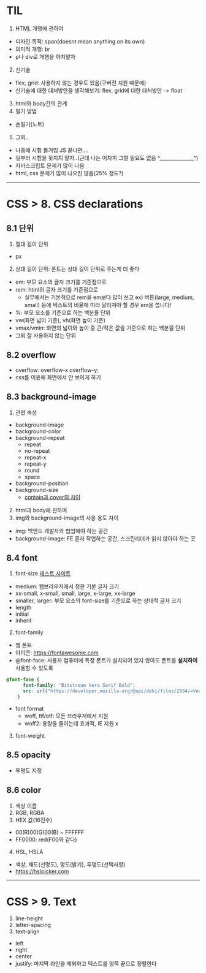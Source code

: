 # TIL
1. HTML 개행에 관하여
* 디자인 목적: span(doesnt mean anything on its own)
* 의미적 개행: br
* p나 div로 개행을 하지말자
2. 신기술
* flex, grid: 사용하지 않는 경우도 있음(구버전 지원 때문에)
* 신기술에 대한 대처방안을 생각해보기: flex, grid에 대한 대처방안 -> float
3. html와 body간의 관계
4. 필기 방법
* 손필기(노트)
5. 그외..
* 나중에 시험 볼거임 JS 끝나면....
* 일부러 시험을 못치지 말자..(근데 나는 어차피 그럴 필요도 없음 ^______________^)
* 자바스크립트 문제가 많이 나옴
* html, css 문제가 많이 나오진 않음(25% 정도?)
---
# CSS > 8. CSS declarations
## 8.1 단위
1. 절대 길이 단위
* px
2. 상대 길이 단위: 폰트는 상대 길이 단위로 주는게 더 좋다
* em: 부모 요소의 글자 크기를 기준점으로
* rem: html의 글자 크기를 기준점으로
    * 실무에서는 기본적으로 rem을 em보다 많이 쓰고 ex) 버튼(large, medium, small) 등에 텍스트의 비율에 따라 달라져야 할 경우 em을 씁니다!
* %: 부모 요소를 기준으로 하는 백분율 단위
* vw(화면 넓이 기준), vh(화면 높이 기준)
* vmax/vmin: 화면의 넓이와 높이 중 큰/작은 값을 기준으로 하는 백분율 단위
* 그외 잘 사용하지 않는 단위
## 8.2 overflow
* overflow: overflow-x overflow-y;
* css를 이용해 화면에서 안 보이게 하기
## 8.3 background-image
1. 관련 속성
* background-image
* background-color
* background-repeat
    * repeat
    * no-repeat
    * repeat-x
    * repeat-y
    * round
    * space
* background-position
* background-size
    * [contain과 cover의 차이](https://mytutorials.tistory.com/336)
2. html과 body에 관하여
3. img와 background-image의 사용 용도 차이
* img: 백엔드 개발자와 협업해야 하는 공간
* background-image: FE 혼자 작업하는 공간, 스크린리더가 읽지 않아야 하는 곳
## 8.4 font
1. font-size
[테스트 사이트](https://www.w3schools.com/cssref/playit.asp?filename=playcss_font-size&preval=medium)
* medium: 웹브라우저에서 정한 기본 글자 크기
* xx-small, x-small, small, large, x-large, xx-large
* smaller, larger: 부모 요소의 font-size를 기준으로 하는 상대적 글자 크기
* length
* initial
* inherit
2. font-family
* 웹 폰트
* 아이콘: https://fontawesome.com
* @font-face: 사용자 컴퓨터에 특정 폰트가 설치되어 있지 않아도 폰트를 **설치하여** 사용할 수 있도록
```css
@font-face {
      font-family: "Bitstream Vera Serif Bold";
      src: url("https://developer.mozilla.org/@api/deki/files/2934/=VeraSeBd.ttf");
    }
```
* font format
    * woff, ttf/otf: 모든 브라우저에서 지원
    * woff2: 용량을 줄이는데 효과적, IE 지원 x
3. font-weight
## 8.5 opacity
* 투명도 지정
## 8.6 color
1. 색상 이름
2. RGB, RGBA
3. HEX 값(16진수)
* 00(R)00(G)00(B) ~ FFFFFF
* FF0000: red(F00와 같다)
4. HSL, HSLA
* 색상, 채도(선명도), 명도(밝기), 투명도(선택사항)
* https://hslpicker.com
---
# CSS > 9. Text
1. line-height
2. letter-spacing
3. text-align
* left
* right
* center
* justify: 마지막 라인을 제외하고 텍스트를 양쪽 끝으로 정렬한다